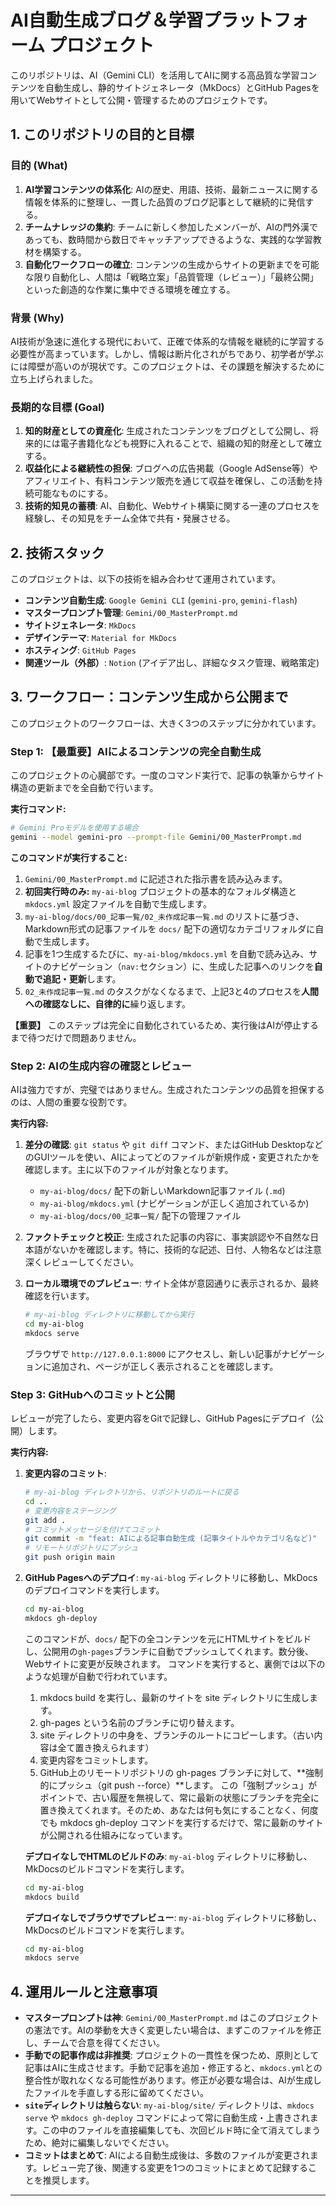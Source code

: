 # AI自動生成ブログ＆学習プラットフォーム プロジェクト

このリポジトリは、AI（Gemini CLI）を活用してAIに関する高品質な学習コンテンツを自動生成し、静的サイトジェネレータ（MkDocs）とGitHub Pagesを用いてWebサイトとして公開・管理するためのプロジェクトです。

## 1. このリポジトリの目的と目標

### 目的 (What)

1.  **AI学習コンテンツの体系化**: AIの歴史、用語、技術、最新ニュースに関する情報を体系的に整理し、一貫した品質のブログ記事として継続的に発信する。
2.  **チームナレッジの集約**: チームに新しく参加したメンバーが、AIの門外漢であっても、数時間から数日でキャッチアップできるような、実践的な学習教材を構築する。
3.  **自動化ワークフローの確立**: コンテンツの生成からサイトの更新までを可能な限り自動化し、人間は「戦略立案」「品質管理（レビュー）」「最終公開」といった創造的な作業に集中できる環境を確立する。

### 背景 (Why)

AI技術が急速に進化する現代において、正確で体系的な情報を継続的に学習する必要性が高まっています。しかし、情報は断片化されがちであり、初学者が学ぶには障壁が高いのが現状です。このプロジェクトは、その課題を解決するために立ち上げられました。

### 長期的な目標 (Goal)

1.  **知的財産としての資産化**: 生成されたコンテンツをブログとして公開し、将来的には電子書籍化なども視野に入れることで、組織の知的財産として確立する。
2.  **収益化による継続性の担保**: ブログへの広告掲載（Google AdSense等）やアフィリエイト、有料コンテンツ販売を通じて収益を確保し、この活動を持続可能なものにする。
3.  **技術的知見の蓄積**: AI、自動化、Webサイト構築に関する一連のプロセスを経験し、その知見をチーム全体で共有・発展させる。

## 2. 技術スタック

このプロジェクトは、以下の技術を組み合わせて運用されています。

- **コンテンツ自動生成**: `Google Gemini CLI` (`gemini-pro`, `gemini-flash`)
- **マスタープロンプト管理**: `Gemini/00_MasterPrompt.md`
- **サイトジェネレータ**: `MkDocs`
- **デザインテーマ**: `Material for MkDocs`
- **ホスティング**: `GitHub Pages`
- **関連ツール（外部）**: `Notion` (アイデア出し、詳細なタスク管理、戦略策定)

## 3. ワークフロー：コンテンツ生成から公開まで

このプロジェクトのワークフローは、大きく3つのステップに分かれています。

### Step 1: 【最重要】AIによるコンテンツの完全自動生成

このプロジェクトの心臓部です。一度のコマンド実行で、記事の執筆からサイト構造の更新までを全自動で行います。

**実行コマンド:**
```bash
# Gemini Proモデルを使用する場合
gemini --model gemini-pro --prompt-file Gemini/00_MasterPrompt.md
```

**このコマンドが実行すること:**

1.  `Gemini/00_MasterPrompt.md` に記述された指示書を読み込みます。
2.  **初回実行時のみ:** `my-ai-blog` プロジェクトの基本的なフォルダ構造と `mkdocs.yml` 設定ファイルを自動で生成します。
3.  `my-ai-blog/docs/00_記事一覧/02_未作成記事一覧.md` のリストに基づき、Markdown形式の記事ファイルを `docs/` 配下の適切なカテゴリフォルダに自動で生成します。
4.  記事を1つ生成するたびに、`my-ai-blog/mkdocs.yml` を自動で読み込み、サイトのナビゲーション（`nav:`セクション）に、生成した記事へのリンクを**自動で追記・更新**します。
5.  `02_未作成記事一覧.md` のタスクがなくなるまで、上記3と4のプロセスを**人間への確認なしに、自律的に**繰り返します。

**【重要】** このステップは完全に自動化されているため、実行後はAIが停止するまで待つだけで問題ありません。

### Step 2: AIの生成内容の確認とレビュー

AIは強力ですが、完璧ではありません。生成されたコンテンツの品質を担保するのは、人間の重要な役割です。

**実行内容:**

1.  **差分の確認**: `git status` や `git diff` コマンド、またはGitHub DesktopなどのGUIツールを使い、AIによってどのファイルが新規作成・変更されたかを確認します。主に以下のファイルが対象となります。
    *   `my-ai-blog/docs/` 配下の新しいMarkdown記事ファイル (`.md`)
    *   `my-ai-blog/mkdocs.yml` (ナビゲーションが正しく追加されているか)
    *   `my-ai-blog/docs/00_記事一覧/` 配下の管理ファイル

2.  **ファクトチェックと校正**: 生成された記事の内容に、事実誤認や不自然な日本語がないかを確認します。特に、技術的な記述、日付、人物名などは注意深くレビューしてください。

3.  **ローカル環境でのプレビュー**: サイト全体が意図通りに表示されるか、最終確認を行います。
    ```bash
    # my-ai-blog ディレクトリに移動してから実行
    cd my-ai-blog
    mkdocs serve
    ```
    ブラウザで `http://127.0.0.1:8000` にアクセスし、新しい記事がナビゲーションに追加され、ページが正しく表示されることを確認します。

### Step 3: GitHubへのコミットと公開

レビューが完了したら、変更内容をGitで記録し、GitHub Pagesにデプロイ（公開）します。

**実行内容:**

1.  **変更内容のコミット**:
    ```bash
    # my-ai-blog ディレクトリから、リポジトリのルートに戻る
    cd ..
    # 変更内容をステージング
    git add .
    # コミットメッセージを付けてコミット
    git commit -m "feat: AIによる記事自動生成 (記事タイトルやカテゴリ名など)"
    # リモートリポジトリにプッシュ
    git push origin main
    ```

2.  **GitHub Pagesへのデプロイ**:
    `my-ai-blog` ディレクトリに移動し、MkDocsのデプロイコマンドを実行します。
    ```bash
    cd my-ai-blog
    mkdocs gh-deploy
    ```
    このコマンドが、`docs/` 配下の全コンテンツを元にHTMLサイトをビルドし、公開用の`gh-pages`ブランチに自動でプッシュしてくれます。数分後、Webサイトに変更が反映されます。
    コマンドを実行すると、裏側では以下のような処理が自動で行われています。
    1. mkdocs build を実行し、最新のサイトを site ディレクトリに生成します。
    2. gh-pages という名前のブランチに切り替えます。
    3. site ディレクトリの中身を、ブランチのルートにコピーします。（古い内容は全て置き換えられます）
    4. 変更内容をコミットします。
    5. GitHub上のリモートリポジトリの gh-pages ブランチに対して、**強制的にプッシュ（git push --force）**します。
    この「強制プッシュ」がポイントで、古い履歴を無視して、常に最新の状態にブランチを完全に置き換えてくれます。そのため、あなたは何も気にすることなく、何度でも mkdocs gh-deploy コマンドを実行するだけで、常に最新のサイトが公開される仕組みになっています。

    **デプロイなしでHTMLのビルドのみ**:
    `my-ai-blog` ディレクトリに移動し、MkDocsのビルドコマンドを実行します。
    ```bash
    cd my-ai-blog
    mkdocs build
    ```

    **デプロイなしでブラウザでプレビュー**:
    `my-ai-blog` ディレクトリに移動し、MkDocsのビルドコマンドを実行します。
    ```bash
    cd my-ai-blog
    mkdocs serve
    ```

## 4. 運用ルールと注意事項

- **マスタープロンプトは神**: `Gemini/00_MasterPrompt.md` はこのプロジェクトの憲法です。AIの挙動を大きく変更したい場合は、まずこのファイルを修正し、チームで合意を得てください。
- **手動での記事作成は非推奨**: プロジェクトの一貫性を保つため、原則として記事はAIに生成させます。手動で記事を追加・修正すると、`mkdocs.yml`との整合性が取れなくなる可能性があります。修正が必要な場合は、AIが生成したファイルを手直しする形に留めてください。
- **`site`ディレクトリは触らない**: `my-ai-blog/site/` ディレクトリは、`mkdocs serve` や `mkdocs gh-deploy` コマンドによって常に自動生成・上書きされます。この中のファイルを直接編集しても、次回ビルド時に全て消えてしまうため、絶対に編集しないでください。
- **コミットはまとめて**: AIによる自動生成後は、多数のファイルが変更されます。レビュー完了後、関連する変更を1つのコミットにまとめて記録することを推奨します。

---